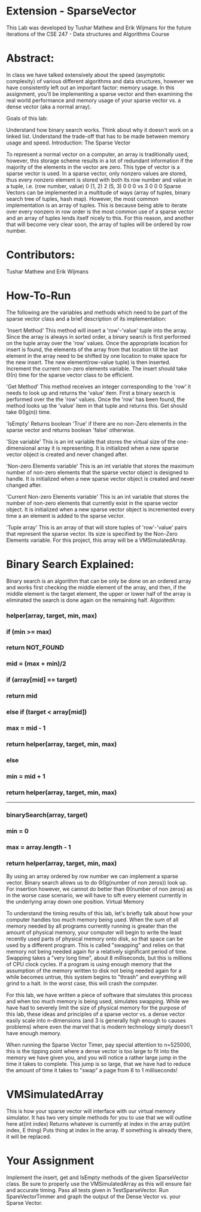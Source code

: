 # Extension - SparseVector

This Lab was developed by Tushar Mathew and Erik Wijmans for the future iterations of the CSE 247 - Data structures and Algorithms Course

# Abstract: 

In class we have talked extensively about the speed (asymptotic complexity) of various different algorithms and data structures, however we have consistently left out an important factor: memory usage.
In this assignment, you'll be implementing a sparse vector and then examining the real world performance and memory usage of your sparse vector vs. a dense vector (aka a normal array).

Goals of this lab:

Understand how binary search works. Think about why it doesn't work on a linked list.
Understand the trade-off that has to be made between memory usage and speed.
Introduction: The Sparse Vector

To represent a normal vector on a computer, an array is traditionally used, however, this storage scheme results in a lot of redundant information if the majority of the elements in the vector are zero. This type of vector is a sparse vector is used. In a sparse vector, only nonzero values are stored, thus every nonzero element is stored with both its row number and value in a tuple, i.e. (row number, value)
0     (1, 2)
2     (5, 3)
0
0
0  vs
3
0
0
0
Sparse Vectors can be implemented in a multitude of ways (array of tuples, binary search tree of tuples, hash map). However, the most common implementation is an array of tuples. This is because being able to iterate over every nonzero in row order is the most common use of a sparse vector and an array of tuples lends itself nicely to this. For this reason, and another that will become very clear soon, the array of tuples will be ordered by row number.

# Contributors:

Tushar Mathew and Erik Wijmans 

# How-To-Run

The following are the variables and methods which need to be part of the sparse vector class and a brief description of its implementation:

'Insert Method'
This method will insert a 'row'-'value' tuple into the array. Since the array is always in sorted order, a binary search is first performed on the tuple array over the 'row' values. Once the appropriate location for insert is found, the elements of the array from that location till the last element in the array need to be shifted by one location to make space for the new insert. The new element(row-value tuple) is then inserted. Increment the current non-zero elements variable. The insert should take Θ(n) time for the sparse vector class to be efficient.

'Get Method'
This method receives an integer corresponding to the 'row' it needs to look up and returns the 'value' item. First a binary search is performed over the the 'row' values. Once the 'row' has been found, the method looks up the 'value' item in that tuple and returns this. Get should take Θ(lg(n)) time.

'IsEmpty'
Returns boolean 'True' if there are no non-Zero elements in the sparse vector and returns boolean 'false' otherwise.

'Size variable'
This is an int variable that stores the virtual size of the one-dimensional array it is representing. It is initialized when a new sparse vector object is created and never changed after.

'Non-zero Elements variable'
This is an int variable that stores the maximum number of non-zero elements that the sparse vector object is designed to handle. It is initialized when a new sparse vector object is created and never changed after.

'Current Non-zero Elements variable'
This is an int variable that stores the number of non-zero elements that currently exist in the sparse vector object. It is initialized when a new sparse vector object is incremented every time a an element is added to the sparse vector.

'Tuple array'
This is an array of that will store tuples of 'row'-'value' pairs that represent the sparse vector. Its size is specified by the Non-Zero Elements variable. For this project, this array will be a VMSimulatedArray.


# Binary Search Explained:

Binary search is an algorithm that can be only be done on an ordered array and works first checking the middle element of the array, and then, if the middle element is the target element, the upper or lower half of the array is eliminated the search is done again on the remaining half.
Algorithm:

### helper(array, target, min, max)
###   if (min >= max)
###     return NOT_FOUND
### 
###   mid = (max + min)/2
###   if (array[mid] == target)
###     return mid
###   else if (target < array[mid])
###     max = mid - 1
###     return helper(array, target, min, max)
###   else
###     min = mid + 1
###     return helper(array, target, min, max)

---------------------------------------------------

### binarySearch(array, target)
###   min = 0
###   max = array.length - 1
###   return helper(array, target, min, max)



By using an array ordered by row number we can implement a sparse vector. Binary search allows us to do Θ(lg(number of non zeros)) look up. For insertion however, we cannot do better than Θ(number of non zeros) as in the worse case scenario, we will have to sift every element currently in the underlying array down one position.
Virtual Memory

To understand the timing results of this lab, let's briefly talk about how your computer handles too much memory being used. When the sum of all memory needed by all programs currently running is greater than the amount of physical memory, your computer will begin to write the least recently used parts of physical memory onto disk, so that space can be used by a different program. This is called "swapping" and relies on that memory not being needed again for a relatively significant period of time. Swapping takes a "very long time", about 8 milliseconds, but this is millions of CPU clock cycles.
If a program is using enough memory that the assumption of the memory written to disk not being needed again for a while becomes untrue, this system begins to "thrash" and everything will grind to a halt. In the worst case, this will crash the computer.

For this lab, we have written a piece of software that simulates this process and when too much memory is being used, simulates swapping. While we have had to severely limit the size of physical memory for the purpose of this lab, these ideas and principles of a sparse vector vs. a dense vector easily scale into n-dimensions (and 3 is generally high enough to causes problems) where even the marvel that is modern technology simply doesn't have enough memory.

When running the Sparse Vector Timer, pay special attention to n=525000, this is the tipping point where a dense vector is too large to fit into the memory we have given you, and you will notice a rather large jump in the time it takes to complete. This jump is so large, that we have had to reduce the amount of time it takes to "swap" a page from 8 to 1 milliseconds!

# VMSimulatedArray

This is how your sparse vector will interface with our virtual memory simulator. It has two very simple methods for you to use that we will outline here
at(int index)
Returns whatever is currently at index in the array
put(int index, E thing)
Puts thing at index in the array. If something is already there, it will be replaced.

# Your Assignment

Implement the insert, get and IsEmpty methods of the given SparseVector class. Be sure to properly use the VMSimulatedArray as this will ensure fair and accurate timing.
Pass all tests given in TestSparseVector.
Run SpareVectorTimmer and graph the output of the Dense Vector vs. your Sparse Vector.
